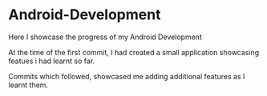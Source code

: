 # Android-Development

Here I showcase the progress of my Android Development

At the time of the first commit, I had created a small application showcasing featues i had learnt so far. 

Commits which followed, showcased me adding additional features as I learnt them.
